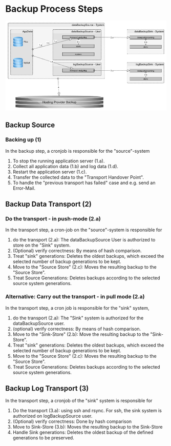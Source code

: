 # Backup Process Steps

![the backup process][backup process]

[backup process]: /images/10_backup/backup_phases.png "the backup process"

## Backup Source
### Backing up (1)
In the backup step, a cronjob is responsible for the "source"-system
1. To stop the running application server (1.a).
2. Collect all application data (1.b) and log data (1.d).
3. Restart the application server (1.c).
4. Transfer the collected data to the "Transport Handover Point".
5. To handle the "previous transport has failed" case and e.g. send an Error-Mail.


## Backup Data Transport (2)
### Do the transport - in push-mode (2.a)
In the transport step, a cron-job on the "source"-system is responsible for
1. do the transport (2.a): The dataBackupSource User is authorized to store on the "Sink" system.
2. (Optional) verify correctness: By means of hash comparison.
3. Treat "sink" generations: Deletes the oldest backups, which exceed the selected number of backup generations to be kept.
4. Move to the "Source Store" (2.c): Moves the resulting backup to the "Source Store".
5. Treat Source Generations: Deletes backups according to the selected source system generations.

### Alternative: Carry out the transport - in pull mode (2.a)
In the transport step, a cron job is responsible for the "sink" system,
1. do the transport (2.a): The "Sink" system is authorized for the dataBackupSource user.
2. (optional) verify correctness: By means of hash comparison.
3. Move to the "Sink-Store" (2.b): Move the resulting backup to the "Sink-Store".
4. Treat "sink" generations: Deletes the oldest backups, which exceed the selected number of backup generations to be kept.
5. Move to the "Source Store" (2.c): Moves the resulting backup to the "Source Store".
6. Treat Source Generations: Deletes backups according to the selected source system generations.


## Backup Log Transport (3)
In the transport step, a cronjob of the "sink" system is responsible for
1. Do the transport (3.a): using ssh and rsync. For ssh, the sink system is authorized on logBackupSource user.
2. (Optional) verify correctness: Done by hash comparison
3. Move to Sink-Store (3.b): Moves the resulting backup to the Sink-Store
4. Handle Sink generations: Deletes the oldest backup of the defined generations to be preserved.